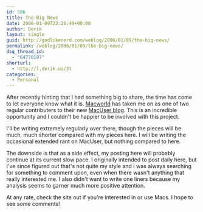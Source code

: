 ```yaml
---
id: 586
title: The Big News
date: 2006-01-09T22:26:49+00:00
author: Derik
layout: single
guid: http://godlikenerd.com/weblog/2006/01/09/the-big-news/
permalink: /weblog/2006/01/09/the-big-news/
dsq_thread_id:
  - "64770197"
shorturl:
  - http://l.derik.us/3t
categories:
  - Personal
---
```

After recently hinting that I had something big to share, the time has come to let everyone know what it is. [Macworld](http://www.macworld.com) has taken me on as one of two regular contributers to their new [MacUser blog](http://www.macuser.com). This is an incredible opportunity and I couldn't be happier to be involved with this project.

I'll be writing extremely regularly over there, though the pieces will be much, much shorter compared with my pieces here. I will be writing the occasional extended rant on MacUser, but nothing compared to here.

The downside is that as a side effect, my posting here will probably continue at its current slow pace. I originally intended to post daily here, but I've since figured out that's not quite my style and I was always searching for something to comment upon, even when there wasn't anything that really interested me. I also didn't want to write one liners because my analysis seems to garner much more positive attention.

At any rate, check the site out if you're interested in or use Macs. I hope to see some comments!